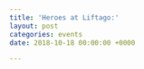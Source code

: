 ```yaml
---
title: 'Heroes at Liftago:'
layout: post
categories: events
date: 2018-10-18 00:00:00 +0000

---
```

